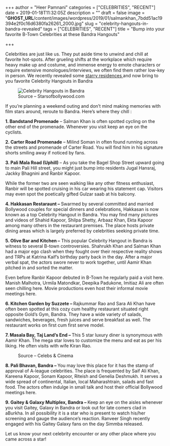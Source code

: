 +++
author = "Heer Pamnani"
categories = ["CELEBRITIES", "RECENT"]
date = 2019-01-18T11:32:05Z
description = ""
draft = false
image = "__GHOST_URL__/content/images/wordpress/2019/01/salmankhan_7bdd51ac19394e2f0c16d6380fa26261_2000.jpg"
slug = "celebrity-hangouts-in-bandra-revealed"
tags = ["CELEBRITIES", "RECENT"]
title = "Bump into your favorite B-Town Celebrities at these Bandra Hangouts"

+++


<p>Celebrities are just like us. They put aside time to unwind and chill at favorite hot-spots. After grueling shifts at the workplace which require heavy make up and costume, and immense energy to emote characters or require extensive monologues/interviews, we often find them rather low-key in person. We recently revealed some <a href="__GHOST_URL__/guide-to-bollywood-celebrity-homes-in-bandra/">starry residences </a>and now bring to you favorite Celebrity Hangouts in Bandra</p>
<figure class="image regular"><picture><source srcset="https://d2ijz6o5xay1xq.cloudfront.net/account_4266/salmankhan_7bdd51ac19394e2f0c16d6380fa26261_800.jpg 1x" media="(max-width: 768px)" /><source srcset="https://d2ijz6o5xay1xq.cloudfront.net/account_4266/salmankhan_7bdd51ac19394e2f0c16d6380fa26261_800.jpg 1x" media="(min-width: 769px)" /><img src="https://i0.wp.com/d2ijz6o5xay1xq.cloudfront.net/account_4266/salmankhan_7bdd51ac19394e2f0c16d6380fa26261_800.jpg?w=850&#038;ssl=1" alt="Celebrity Hangouts in Bandra " data-recalc-dims="1" /></picture><figcaption>Source &#8211; Starsofbollywood.com</figcaption></figure>
<p>If you&#8217;re planning a weekend outing and don&#8217;t mind making memories with film stars around, reroute to Bandra. Here&#8217;s where they chill :</p>
<p><strong>1. Bandstand Promenade</strong> &#8211; Salman Khan is often spotted cycling on the other end of the promenade. Whenever you visit keep an eye on the cyclists.</p>
<p><strong>2. Carter Road Promenade</strong> &#8211; Milind Soman in often found running across the streets and promenade of Carter Road. You will find him in his signature shorts smiling away if noticed by fans.</p>
<p><strong>3. Pali Mala Road (Uphill) </strong>&#8211; As you take the Bagel Shop Street upward going to main Pali Hill street, you might just bump into residents Jugal Hansraj, Jackky Bhagnini and Ranbir Kapoor.</p>
<p>While the former two are seen walking like any other fitness enthusiast, Ranbir will be spotted cruising in his car wearing his statement cap. Visitors may even spot the poetically gifted Gulzar saab at his balcony.</p>
<p><strong>4. Hakkasan Restaraunt &#8211; </strong>Swarmed by several committed and married Bollywood couples for special dinners and celebrations, Hakkasan is now known as a top Celebrity Hangout in Bandra. You may find many pictures and videos of Shahid Kapoor, Shilpa Shetty, Arbaaz Khan, Ekta Kapoor among many others in the restaurant premises. The place hosts private dining areas which is largely preferred by celebrities seeking private time.</p>
<p><strong>5. Olive Bar and Kitchen &#8211;</strong> This popular Celebrity Hangout in Bandra is witness to several B-town controversies. Shahrukh Khan and Salman Khan had a major ego clash when they fought over their respective reality shows and TRPs at Katrina Kaif&#8217;s birthday party back in the day. After a major verbal spat, the actors swore never to work together, until Aamir Khan pitched in and sorted the matter.</p>
<p>Even before Ranbir Kapoor debuted in B-Town he regularly paid a visit here. Manish Malhotra, Urmila Matondkar, Deepika Padukone, Imitiaz Ali are often seen chilling here. Movie productions even host their informal movie meetings here.</p>
<p><strong>6. Kitchen Garden by Suzzete &#8211; </strong>Rajkummar Rao and Sara Ali Khan have often been spotted at this cozy cum healthy restaurant situated right opposite Gold&#8217;s Gym, Bandra. They have a wide variety of salads, sandwiches, beverages, fresh juices and serve breakfast as well. The restaurant works on first cum first serve model.</p>
<p><strong>7. Masala Bay, Taj Land&#8217;s End &#8211; </strong>This 5 star luxury diner is synonymous with Aamir Khan. The mega star loves to customize the menu and eat as per his liking. He often visits with wife Kiran Rao.</p>
<figure class="image regular"><picture><source srcset="https://d2ijz6o5xay1xq.cloudfront.net/account_4266/rds_e3ce7c51aefcdda5c682fde29eca7f79_800.jpg 1x" media="(max-width: 768px)" /><source srcset="https://d2ijz6o5xay1xq.cloudfront.net/account_4266/rds_e3ce7c51aefcdda5c682fde29eca7f79_800.jpg 1x" media="(min-width: 769px)" /><img src="https://i0.wp.com/d2ijz6o5xay1xq.cloudfront.net/account_4266/rds_e3ce7c51aefcdda5c682fde29eca7f79_800.jpg?w=850&#038;ssl=1" alt="" data-recalc-dims="1" /></picture><figcaption>Source &#8211; Celebs &amp; Cinema</figcaption></figure>
<p><strong>8. Pali Bhavan, Bandra &#8211; </strong> You may love this place for it has the stamp of approval of A-league celebrities. The place is frequented by Saif Ali Khan, Kareena Kapoor, Sonam Kapoor, Riteish and Genelia Deshmukh. It serves a wide spread of continental, Italian, local Maharashtrain, salads and fast food. The actors often indulge in small talk and host their official Bollywood meetings here.</p>
<p><strong>9. Gaitey &amp; Galaxy Multiplex, Bandra &#8211; </strong>Keep an eye on the aisles whenever you visit Gaitey, Galaxy in Bandra or look out for late comers clad in aBurkha. In all possibility it is a star who is present to watch his/her screening and gauge the audience&#8217;s reaction. Ranveer Singh recently engaged with his Gaitey Galaxy fans on the day Simmba released.</p>
<p>Let us know your next celebrity encounter or any other place where you came across a star!</p>
<p><!-- strchf script --><script>        if(window.strchfSettings === undefined) window.strchfSettings = {};    window.strchfSettings.stats = {url: "https://urban-wiz.storychief.io/celebrity-hangouts-in-bandra-revealed?id=1895884232&type=2",title: "Bump into your favorite B-Town Celebrities at these Bandra Hangouts",id: "5898643e-cb57-4197-adf1-22d855b8bf1d"};            (function(d, s, id) {      var js, sjs = d.getElementsByTagName(s)[0];      if (d.getElementById(id)) {window.strchf.update(); return;}      js = d.createElement(s); js.id = id;      js.src = "https://d37oebn0w9ir6a.cloudfront.net/scripts/v0/strchf.js";      js.async = true;      sjs.parentNode.insertBefore(js, sjs);    }(document, 'script', 'storychief-jssdk'))    </script><!-- End strchf script --></p>



